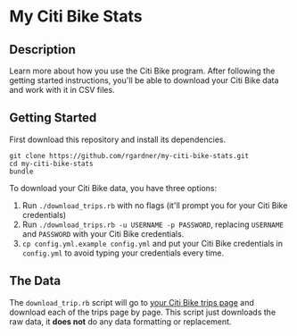 # My Citi Bike Stats

## Description
Learn more about how you use the Citi Bike program. After following the getting
started instructions, you'll be able to download your Citi Bike data and work
with it in CSV files.

## Getting Started
First download this repository and install its dependencies.
```
git clone https://github.com/rgardner/my-citi-bike-stats.git
cd my-citi-bike-stats
bundle
```

To download your Citi Bike data, you have three options:
  1. Run `./download_trips.rb` with no flags (it'll prompt you for your Citi
     Bike credentials)
  2. Run `./download_trips.rb -u USERNAME -p PASSWORD`, replacing `USERNAME`
     and `PASSWORD` with your Citi Bike credentials.
  3. `cp config.yml.example config.yml` and put your Citi Bike credentials in
     `config.yml` to avoid typing your credentials every time.

## The Data
The `download_trip.rb` script will go to
[your Citi Bike trips page](https://www.citibikenyc.com/member/trips) and
download each of the trips page by page. This script just downloads the raw
data, it **does not** do any data formatting or replacement.
